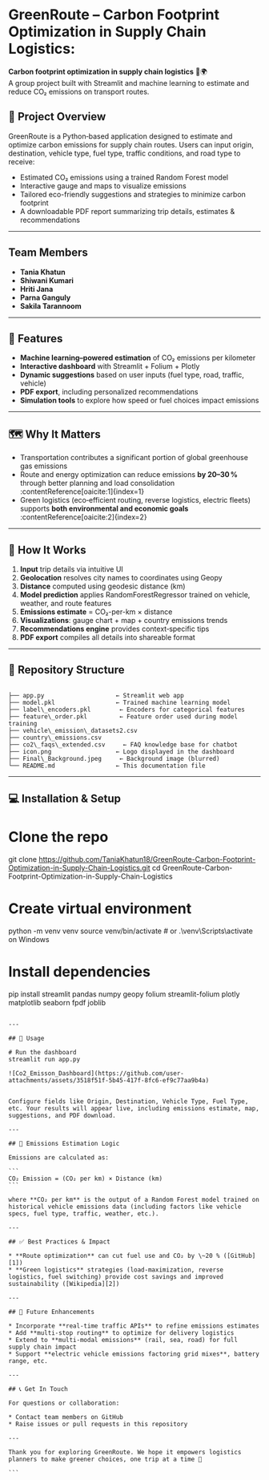 # **GreenRoute – Carbon Footprint Optimization in Supply Chain Logistics**:

**Carbon footprint optimization in supply chain logistics** 🚛🌍  
A group project built with Streamlit and machine learning to estimate and reduce CO₂ emissions on transport routes.


## 📌 Project Overview

GreenRoute is a Python‑based application designed to estimate and optimize carbon emissions for supply chain routes. Users can input origin, destination, vehicle type, fuel type, traffic conditions, and road type to receive:

- Estimated CO₂ emissions using a trained Random Forest model  
- Interactive gauge and maps to visualize emissions  
- Tailored eco-friendly suggestions and strategies to minimize carbon footprint  
- A downloadable PDF report summarizing trip details, estimates & recommendations  

---

## Team Members

- **Tania Khatun**  
- **Shiwani Kumari**  
- **Hriti Jana**  
- **Parna Ganguly**  
- **Sakila Tarannoom**  

---

## 🚀 Features

- **Machine learning–powered estimation** of CO₂ emissions per kilometer  
- **Interactive dashboard** with Streamlit + Folium + Plotly  
- **Dynamic suggestions** based on user inputs (fuel type, road, traffic, vehicle)  
- **PDF export**, including personalized recommendations  
- **Simulation tools** to explore how speed or fuel choices impact emissions  

---

## 🗺️ Why It Matters

- Transportation contributes a significant portion of global greenhouse gas emissions  
- Route and energy optimization can reduce emissions **by 20–30 %** through better planning and load consolidation :contentReference[oaicite:1]{index=1}  
- Green logistics (eco‑efficient routing, reverse logistics, electric fleets) supports **both environmental and economic goals** :contentReference[oaicite:2]{index=2}  

---

## 🧪 How It Works

1. **Input** trip details via intuitive UI  
2. **Geolocation** resolves city names to coordinates using Geopy  
3. **Distance** computed using geodesic distance (km)  
4. **Model prediction** applies RandomForestRegressor trained on vehicle, weather, and route features  
5. **Emissions estimate** = CO₂-per-km × distance  
6. **Visualizations**: gauge chart + map + country emissions trends  
7. **Recommendations engine** provides context‑specific tips  
8. **PDF export** compiles all details into shareable format  

---

## 📂 Repository Structure

```

├── app.py                    ← Streamlit web app
├── model.pkl                 ← Trained machine learning model
├── label\_encoders.pkl        ← Encoders for categorical features
├── feature\_order.pkl         ← Feature order used during model training
├── vehicle\_emission\_datasets2.csv
├── country\_emissions.csv
├── co2\_faqs\_extended.csv     ← FAQ knowledge base for chatbot
├── icon.png                  ← Logo displayed in the dashboard
├── Final\_Background.jpeg     ← Background image (blurred)
└── README.md                 ← This documentation file

````

---

## 💻 Installation & Setup

# Clone the repo
git clone https://github.com/TaniaKhatun18/GreenRoute-Carbon-Footprint-Optimization-in-Supply-Chain-Logistics.git
cd GreenRoute-Carbon-Footprint-Optimization-in-Supply-Chain-Logistics

# Create virtual environment
python -m venv venv
source venv/bin/activate  # or .\venv\Scripts\activate on Windows

# Install dependencies
pip install streamlit pandas numpy geopy folium streamlit-folium plotly matplotlib seaborn fpdf joblib
````

---

## 🧠 Usage

# Run the dashboard
streamlit run app.py

![Co2_Emisson_Dashboard](https://github.com/user-attachments/assets/3518f51f-5b45-417f-8fc6-ef9c77aa9b4a)


Configure fields like Origin, Destination, Vehicle Type, Fuel Type, etc. Your results will appear live, including emissions estimate, map, suggestions, and PDF download.

---

## 🧾 Emissions Estimation Logic

Emissions are calculated as:

```
CO₂ Emission = (CO₂ per km) × Distance (km)
```

where **CO₂ per km** is the output of a Random Forest model trained on historical vehicle emissions data (including factors like vehicle specs, fuel type, traffic, weather, etc.).

---

## ✅ Best Practices & Impact

* **Route optimization** can cut fuel use and CO₂ by \~20 % ([GitHub][1])
* **Green logistics** strategies (load-maximization, reverse logistics, fuel switching) provide cost savings and improved sustainability ([Wikipedia][2])

---

## 🔭 Future Enhancements

* Incorporate **real-time traffic APIs** to refine emissions estimates
* Add **multi-stop routing** to optimize for delivery logistics
* Extend to **multi-modal emissions** (rail, sea, road) for full supply chain impact
* Support **electric vehicle emissions factoring grid mixes**, battery range, etc.

---

## 📞 Get In Touch

For questions or collaboration:

* Contact team members on GitHub
* Raise issues or pull requests in this repository

---

Thank you for exploring GreenRoute. We hope it empowers logistics planners to make greener choices, one trip at a time 🌱

```

